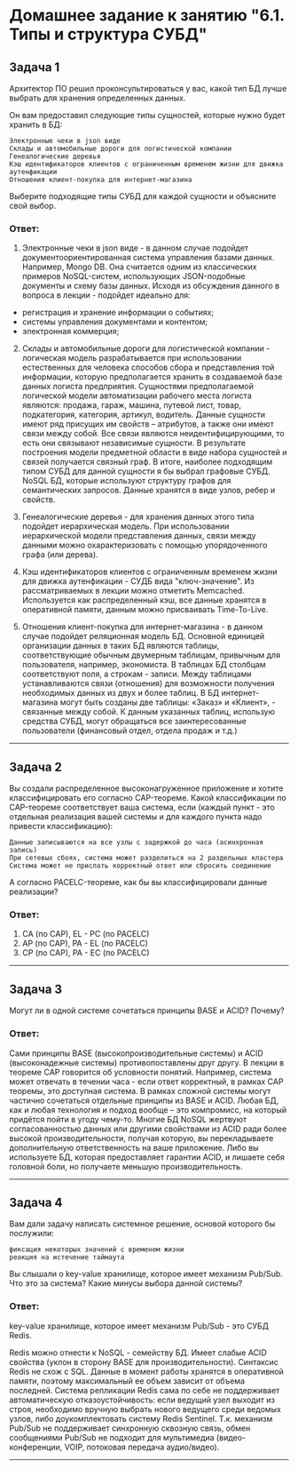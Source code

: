 # Домашнее задание к занятию "6.1. Типы и структура СУБД"

## Задача 1
Архитектор ПО решил проконсультироваться у вас, какой тип БД лучше выбрать для хранения определенных данных.

Он вам предоставил следующие типы сущностей, которые нужно будет хранить в БД:

    Электронные чеки в json виде
    Склады и автомобильные дороги для логистической компании
    Генеалогические деревья
    Кэш идентификаторов клиентов с ограниченным временем жизни для движка аутенфикации
    Отношения клиент-покупка для интернет-магазина

Выберите подходящие типы СУБД для каждой сущности и объясните свой выбор.

### Ответ:
1. Электронные чеки в json виде - в данном случае подойдет документоориентированная система управления базами данных. Например, Mongo DB. Она считается одним из классических примеров NoSQL-систем, использующих JSON-подобные документы и схему базы данных. Исходя из обсуждения данного в вопроса в лекции - подойдет идеально для:
 - регистрация и хранение информации о событиях;
 - системы управления документами и контентом;
 - электронная коммерция;  

2. Склады и автомобильные дороги для логистической компании - логическая модель разрабатывается при использовании естественных для человека способов сбора и представления той информации, которую предполагается хранить в создаваемой базе данных логиста предприятия. Сущностями предполагаемой логической модели автоматизации рабочего места логиста являются: продажа, гараж, машина, путевой лист, товар, подкатегория, категория, артикул, водитель. Данные сущности имеют ряд присущих им свойств – атрибутов, а также они имеют связи между собой. Все связи являются неидентифицирующими, то есть они связывают независимые сущности. В результате построения модели предметной области в виде набора сущностей и связей получается связный граф. В итоге, наиболее подходящим типом СУБД для данной сущности я бы выбрал графовые СУБД. NoSQL БД, которые используют структуру графов для семантических запросов. Данные хранятся в виде узлов, ребер и свойств.

3. Генеалогические деревья - для хранения данных этого типа подойдет иерархическая модель. При использовании иерархической модели представления данных, связи между данными можно охарактеризовать с помощью упорядоченного графа (или дерева). 

4. Кэш идентификаторов клиентов с ограниченным временем жизни для движка аутенфикации - СУДБ вида "ключ-значение". Из рассматриваемых в лекции можно отметить Memcached. 
Используется как распределенный кэш, все данные хранятся в оперативной памяти, данным можно присваивать Time-To-Live.

5. Отношения клиент-покупка для интернет-магазина - в данном случае подойдет реляционная модель БД. Основной единицей организации данных в таких БД являются таблицы, соответствующие обычным двумерным таблицам, привычным для пользователя,
например, экономиста. В таблицах БД столбцам соответствуют поля, а строкам - записи. Между таблицами устанавливаются связи (отношения) для возможности получения необходимых данных из двух и более таблиц. 
В БД интернет-магазина могут быть созданы две таблицы: «Заказ» и «Клиент», - связанные между собой. К данным указанных таблиц, использую средства СУБД, могут обращаться все заинтересованные пользователи (финансовый отдел, отдела продаж и т.д.) 

---

## Задача 2
Вы создали распределенное высоконагруженное приложение и хотите классифицировать его согласно CAP-теореме. Какой классификации по CAP-теореме соответствует ваша система, если (каждый пункт - это отдельная реализация вашей системы и для каждого пункта надо привести классификацию):

    Данные записываются на все узлы с задержкой до часа (асинхронная запись)
    При сетевых сбоях, система может разделиться на 2 раздельных кластера
    Система может не прислать корректный ответ или сбросить соединение

А согласно PACELC-теореме, как бы вы классифицировали данные реализации?

### Ответ:
1. CA (по CAP), EL - PC (по PACELC)
2. AP (по CAP), PA - EL (по PACELC)
3. CP (по CAP), PA - EC (по PACELC)

---

## Задача 3 
Могут ли в одной системе сочетаться принципы BASE и ACID? Почему?

### Ответ:
Сами принципы BASE (высокопроизводительные системы) и ACID (высоконадежные системы) противопоставлены друг другу. В лекции в теореме CAP говорится об условности понятий. Например, система может отвечать в течении часа - если ответ корректный, в рамках CAP теоремы, это доступная система. В рамках сложной системы могут частично сочетаться отдельные принципы из BASE и ACID. Любая БД, как и любая технология и подход вообще – это компромисс, на который придётся пойти в угоду чему-то. Многие БД NoSQL жертвуют согласованностью данных или другими свойствами из ACID ради более высокой производительности, получая которую, вы перекладываете дополнительную ответственность на ваше приложение. Либо вы используете БД, которая предоставляет гарантии ACID, и лишаете себя головной боли, но получаете меньшую производительность.

---

## Задача 4
Вам дали задачу написать системное решение, основой которого бы послужили:

    фиксация некоторых значений с временем жизни
    реакция на истечение таймаута

Вы слышали о key-value хранилище, которое имеет механизм Pub/Sub. Что это за система? Какие минусы выбора данной системы?

### Ответ:
key-value хранилище, которое имеет механизм Pub/Sub - это СУБД Redis. 

Redis можно отнести к NoSQL - семейству БД. Имеет слабые ACID свойства (уклон в сторону BASE для производительности). Синтаксис Redis не схож с SQL. Данные в момент работы хранятся в оперативной памяти, поэтому максимальный ее объем зависит от объема последней. Система репликации Redis сама по себе не поддерживает автоматическую отказоустойчивость: если ведущий узел выходит из строя, необходимо вручную выбрать нового ведущего среди ведомых узлов, либо доукомплектовать систему Redis Sentinel. Т.к. механизм Pub/Sub не поддерживает синхронную сквозную связь, обмен сообщениями Pub/Sub не подходит для мультимедиа (видео-конференции, VOIP, потоковая передача аудио/видео).

---
